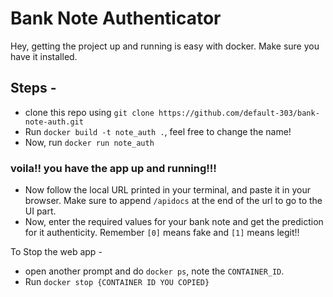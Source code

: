 # Bank Note Authenticator

Hey, getting the project up and running is easy with docker. Make sure you have it installed.

## Steps -

- clone this repo using `git clone https://github.com/default-303/bank-note-auth.git`
- Run `docker build -t note_auth .`, feel free to change the name!
- Now, run `docker run note_auth`

### voila!! you have the app up and running!!!

- Now follow the local URL printed in your terminal, and paste it in your browser. Make sure to append `/apidocs` at the end of the url to go to the UI part.
- Now, enter the required values for your bank note and get the prediction for it authenticity. Remember `[0]` means fake and `[1]` means legit!!

To Stop the web app - 
- open another prompt and do `docker ps`, note the `CONTAINER_ID`.
- Run `docker stop {CONTAINER ID YOU COPIED}`
